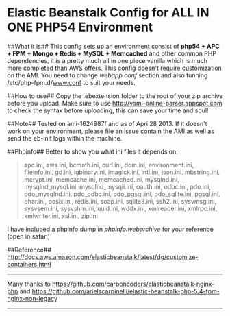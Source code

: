 Elastic Beanstalk Config for ALL IN ONE PHP54 Environment
==============
##What it is##
This config sets up an environment consist of **php54 + APC + FPM + Mongo + Redis + MySQL + Memcached** and other common PHP dependencies, it is a pretty much all in one piece vanilla which is much more completed than AWS offers. This config doesn't require customization on the AMI.
You need to change *webapp.conf* section and also tunning /etc/php-fpm.d/www.conf to suit your needs.

##How to use##
Copy the .ebextension folder to the root of your zip archive before you upload.
Make sure to use http://yaml-online-parser.appspot.com to check the syntax before uploading, this can save your time and soul!

##Note##
Tested on ami-1624987f and as of Apri 28 2013. If it doesn't work on your environment, please file an issue contain the AMI as well as send the eb-init logs within the machine.

##Phpinfo##
Better to show you what ini files it depends on:
> apc.ini, aws.ini, bcmath.ini, curl.ini, dom.ini, environment.ini, fileinfo.ini, gd.ini, igbinary.ini, imagick.ini, intl.ini, json.ini, mbstring.ini, mcrypt.ini, memcache.ini, memcached.ini, mysqlnd.ini, mysqlnd_mysql.ini, mysqlnd_mysqli.ini, oauth.ini, odbc.ini, pdo.ini, pdo_mysqlnd.ini, pdo_odbc.ini, pdo_pgsql.ini, pdo_sqlite.ini, pgsql.ini, phar.ini, posix.ini, redis.ini, soap.ini, sqlite3.ini, ssh2.ini, sysvmsg.ini, sysvsem.ini, sysvshm.ini, uuid.ini, wddx.ini, xmlreader.ini, xmlrpc.ini, xmlwriter.ini, xsl.ini, zip.ini

I have included a phpinfo dump in *phpinfo.webarchive* for your reference (open in safari)

##Reference##
http://docs.aws.amazon.com/elasticbeanstalk/latest/dg/customize-containers.html


***
Many thanks to https://github.com/carboncoders/elasticbeanstalk-nginx-php and https://github.com/arielscarpinelli/elastic-beanstalk-php-5.4-fpm-nginx-non-legacy
***